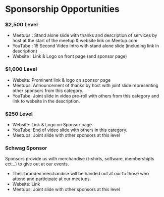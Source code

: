 <div class="interior-page tilt-left">

  <h1 class="secondary-content-header">Sponsorship Opportunities</h1>

### $2,500 Level

- Meetups : Stand alone slide with thanks and description of services by host at the start of the meetup & website link on Meetup.com  
- YouTube : 15 Second Video Intro with stand alone slide (including link in description) 
- Website : Link & Logo on front page (and sponsor page) 
  

### $1,000 Level

- Website: Prominent link & logo on sponsor page 
- Meetups: Announcement of thanks by host with joint slide representing other sponsors from this category.  
- YouTube: Joint slide in video pre-roll with others from this category and link to website in the description. 
  

### $250 Level

- Website: Link & Logo on Sponsor page 
- YouTube: End of video slide with others in this category. 
- Meetups: Joint slide with other sponsors at this level 
  

### Schwag Sponsor 
Sponsors provide us with merchandise (t-shirts, software, membershipts ect...) to give out at our events. 

- Their branded merchandise will be handed out at our to those who attend and participate at our meetups. 
- Website: Link 
- Meetups: Joint slide with other sponsors at this level

</div>
